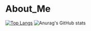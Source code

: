 # About_Me
[![Top Langs](https://github-readme-stats.vercel.app/api/top-langs/?username=Shivangi541&layout=compact)](https://github.com/Shivangi541/github-readme-stats)
![Anurag's GitHub stats](https://github-readme-stats.vercel.app/api?username=Shivangi541&theme=gruvbox&show_icons=true)
